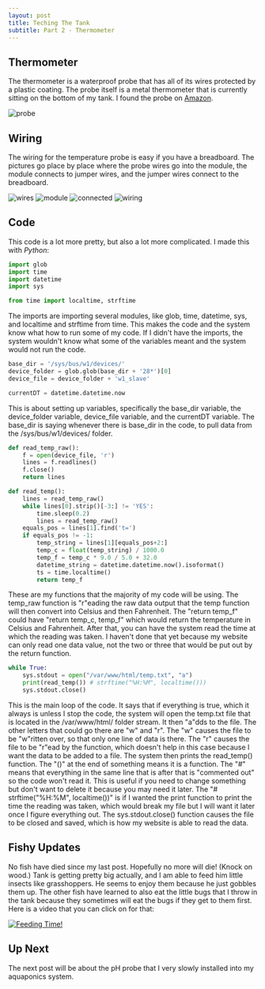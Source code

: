 ```yaml
---
layout: post
title: Teching The Tank
subtitle: Part 2 - Thermometer
---
```


## Thermometer

The thermometer is a waterproof probe that has all of its wires protected by a plastic coating. The probe itself is a metal thermometer that is currently sitting on the bottom of my tank. I found the probe on [Amazon](https://www.amazon.com/DS18B20-Temperature-Waterproof-Stainless-Raspberry/dp/B087JQ6MCP/).

<img src="htps://trentonwagner.github.io/img/Thermometer Probe.JPG" alt="probe">

## Wiring

The wiring for the temperature probe is easy if you have a breadboard. The pictures go place by place where the probe wires go into the module, the module connects to jumper wires, and the jumper wires connect to the breadboard.

<img src="https://trentonwagner.github.io/img/Thermometer Wires.JPG" alt="wires">
<img src="https://trentonwagner.github.io/img/Temp probe module.jpg" alt="module">
<img src="https://trentonwagner.github.io/img/Connected wires.jpg" alt="connected">
<img src="https://trentonwagner.github.io/img/Thermometer Wiring.JPG" alt="wiring">

## Code

This code is a lot more pretty, but also a lot more complicated. I made this with _Python_:

```python
import glob
import time
import datetime
import sys

from time import localtime, strftime
```
The imports are importing several modules, like glob, time, datetime, sys, and localtime and strftime from time. This makes the code and the system know what how to run some of my code. If I didn't have the imports, the system wouldn't know what some of the variables meant and the system would not run the code.

```python
base_dir = '/sys/bus/w1/devices/'
device_folder = glob.glob(base_dir + '28*')[0]
device_file = device_folder + 'w1_slave'

currentDT = datetime.datetime.now
```
This is about setting up variables, specifically the base_dir variable, the device_folder variable, device_file variable, and the currentDT variable. The base_dir is saying whenever there is base_dir in the code, to pull data from the /sys/bus/w1/devices/ folder.

```python
def read_temp_raw():
    f = open(device_file, 'r')
    lines = f.readlines()
    f.close()
    return lines

def read_temp():
    lines = read_temp_raw()
    while lines[0].strip()[-3:] != 'YES':
        time.sleep(0.2)
        lines = read_temp_raw()
    equals_pos = lines[1].find('t=')
    if equals_pos != -1:
        temp_string = lines[1][equals_pos+2:]
        temp_c = float(temp_string) / 1000.0
        temp_f = temp_c * 9.0 / 5.0 + 32.0
        datetime_string = datetime.datetime.now().isoformat()
        ts = time.localtime()
        return temp_f
```
These are my functions that the majority of my code will be using. The temp_raw function is "r"eading the raw data output that the temp function will then convert into Celsius and then Fahrenheit. The "return temp_f" could have "return temp_c, temp_f" which would return the temperature in Celsius and Fahrenheit. After that, you can have the system read the time at which the reading was taken. I haven't done that yet because my website can only read one data value, not the two or three that would be put out by the return function.

```python
while True:
    sys.stdout = open("/var/www/html/temp.txt", "a")
    print(read_temp()) # strftime("%H:%M", localtime()))
    sys.stdout.close()
```
This is the main loop of the code. It says that if everything is true, which it always is unless I stop the code, the system will open the temp.txt file that is located in the /var/www/html/ folder stream. It then "a"dds to the file. The other letters that could go there are "w" and "r". The "w" causes the file to be "w"ritten over, so that only one line of data is there. The "r" causes the file to be "r"ead by the function, which doesn't help in this case because I want the data to be added to a file. The system then prints the read_temp() function. The "()" at the end of something means it is a function. The "#" means that everything in the same line that is after that is "commented out" so the code won't read it. This is useful if you need to change something but don't want to delete it because you may need it later. The "# strftime("%H:%M", localtime())" is if I wanted the print function to print the time the reading was taken, which would break my file but I will want it later once I figure everything out. The sys.stdout.close() function causes the file to be closed and saved, which is how my website is able to read the data.


## Fishy Updates

No fish have died since my last post. Hopefully no more will die! (Knock on wood.) Tank is getting pretty big actually, and I am able to feed him little insects like grasshoppers. He seems to enjoy them because he just gobbles them up. The other fish have learned to also eat the little bugs that I throw in the tank because they sometimes will eat the bugs if they get to them first. Here is a video that you can click on for that:

[![Feeding Time!](https://img.youtube.com/vi/O-nY0N6VZiU/0.jpg)](https://www.youtube.com/watch?v=O-nY0N6VZiU)

## Up Next

The next post will be about the pH probe that I very slowly installed into my aquaponics system.
